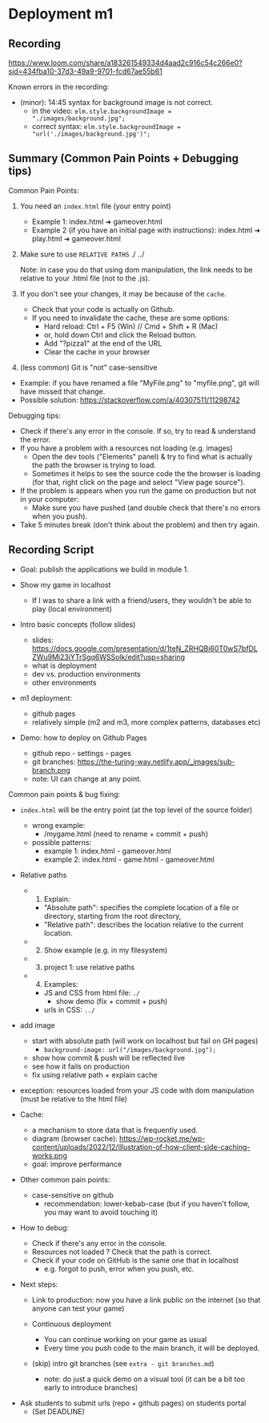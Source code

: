 

# Deployment m1


## Recording

https://www.loom.com/share/a183261549334d4aad2c916c54c266e0?sid=434fba10-37d3-49a9-9701-fcd67ae55b61



Known errors in the recording:

- (minor): 14:45 syntax for background image is not correct.
  - in the video: `elm.style.backgroundImage = "./images/background.jpg";`
  - correct syntax: `elm.style.backgroundImage = "url('./images/background.jpg')";`




## Summary (Common Pain Points + Debugging tips)


Common Pain Points:

1. You need an `index.html` file (your entry point)
   - Example 1: index.html  ➜  gameover.html
   - Example 2 (if you have an initial page with instructions): index.html  ➜  play.html  ➜  gameover.html


2. Make sure to use `RELATIVE PATHS`
   ./
   ../

   Note: in case you do that using dom manipulation, the link needs to be relative to your .html file (not to the .js).

3. If you don't see your changes, it may be because of the `cache`.
   - Check that your code is actually on Github.
   - If you need to invalidate the cache, these are some options:
     - Hard reload: Ctrl + F5 (Win) // Cmd + Shift + R (Mac)
     - or, hold down Ctrl and click the Reload button.
     - Add "?pizza1" at the end of the URL
     - Clear the cache in your browser

4. (less common) Git is "not" case-sensitive
  - Example: if you have renamed a file "MyFile.png" to "myfile.png", git will have missed that change.
  - Possible solution: https://stackoverflow.com/a/40307511/11298742



Debugging tips:
  - Check if there's any error in the console. If so, try to read & understand the error.
  - If you have a problem with a resources not loading (e.g. images)
    - Open the dev tools ("Elements" panel) & try to find what is actually the path the browser is trying to load.
    - Sometimes it helps to see the source code the the browser is loading (for that, right click on the page and select "View page source").
  - If the problem is appears when you run the game on production but not in your computer:
    - Make sure you have pushed (and double check that there's no errors when you push).
  - Take 5 minutes break (don't think about the problem) and then try again.




## Recording Script

- Goal: publish the applications we build in module 1.

- Show my game in localhost
  - If I was to share a link with a friend/users, they wouldn't be able to play (local environment)

- Intro basic concepts (follow slides)
  - slides: https://docs.google.com/presentation/d/1teN_ZRHQBi60T0wS7bfDLZWu9Mi23iYTrSgq6WSSolk/edit?usp=sharing
  - what is deployment
  - dev vs. production environments
  - other environments

- m1 deployment: 
  - github pages
  - relatively simple (m2 and m3, more complex patterns, databases etc)

- Demo: how to deploy on Github Pages
  - github repo - settings - pages
  - git branches: https://the-turing-way.netlify.app/_images/sub-branch.png 
  - note: UI can change at any point.




Common pain points & bug fixing:

- `index.html` will be the entry point (at the top level of the source folder)
  - wrong example:
    - /mygame.html (need to rename + commit + push)
  - possible patterns:
    - example 1: index.html - gameover.html
    - example 2: index.html - game.html - gameover.html


- Relative paths

  - 1. Explain: 
    - "Absolute path": specifies the complete location of a file or directory, starting from the root directory, 
    - "Relative path": describes the location relative to the current location.

  - 2. Show example (e.g. in my filesystem)

  - 3. project 1: use relative paths

  - 4. Examples:
    - JS and CSS from html file: `./`
      - show demo (fix + commit + push)
    - urls in CSS: `../`



- add image
  - start with absolute path (will work on localhost but fail on GH pages)
    - `background-image: url("/images/background.jpg");`
  - show how commit & push will be reflected live
  - see how it fails on production
  - fix using relative path + explain cache


- exception: resources loaded from your JS code with dom manipulation (must be relative to the html file)

- Cache:
  - a mechanism to store data that is frequently used.
  - diagram (browser cache): https://wp-rocket.me/wp-content/uploads/2022/12/Illustration-of-how-client-side-caching-works.png
  - goal: improve performance

- Other common pain points:
  - case-sensitive on github
    - recommendation: lower-kebab-case (but if you haven't follow, you may want to avoid touching it)


- How to debug:
  - Check if there's any error in the console.
  - Resources not loaded ? Check that the path is correct.
  - Check if your code on GitHub is the same one that in localhost
    - e.g. forgot to push, error when you push, etc.


- Next steps:
  
  - Link to production: now you have a link public on the internet (so that anyone can test your game)

  <!-- Submit URLs in the students portal -->

  - Continuous deployment
    - You can continue working on your game as usual
    - Every time you push code to the main branch, it will be deployed.

  - (skip) intro git branches (see `extra - git branches.md`)
    - note: do just a quick demo on a visual tool (it can be a bit too early to introduce branches)


<!-- IMPORTANT -->
<!-- IMPORTANT -->
<!-- IMPORTANT -->
- Ask students to submit urls (repo + github pages) on students portal
  - (Set DEADLINE)
<!-- IMPORTANT -->
<!-- IMPORTANT -->
<!-- IMPORTANT -->

